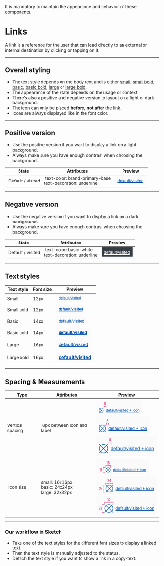 <AlertWarning alertHeadline="Not modifiable">
It is mandatory to maintain the appearance and behavior of these components.
</AlertWarning>

# Links

A link is a reference for the user that can lead directly to an external or internal destination by clicking or tapping on it.

---

## Overall styling

- The text style depends on the body text and is either [small](../../General/Typography/Typography.md#small), [small bold](../../General/Typography/Typography.md#small-bold), [basic](../../General/Typography/Typography.md#basic), [basic bold](../../General/Typography/Typography.md#basic-bold), [large](../../General/Typography/Typography.md#large) or [large bold](../../General/Typography/Typography.md#large-bold).
- The appearance of the state depends on the usage or context.
- There’s also a positive and negative version to layout on a light or dark background.
- The icon can only be placed **before**, **not after** the link.
- Icons are always displayed like in the font color.

---

## Positive version

- Use the positive version if you want to display a link on a light background.
- Always make sure you have enough contrast when choosing the background.

| State | Attributes | Preview |
|---|---|---|
| Default / visited | text-color: brand-primary-base<br>text-decoration: underline | ![positive: default/visited](assets/positive/basic@1x.png) |

---

## Negative version

- Use the negative version if you want to display a link on a dark background.
- Always make sure you have enough contrast when choosing the background.

| State | Attributes | Preview |
|---|---|---|
| Default / visited | text-color: basic-white<br>text-decoration: underline | ![negative: default/visited](assets/negative/basic@1x.png) |

---

## Text styles

| Text style | Font size | Preview |
|---|---|---|
| Small | 12px | ![small](assets/positive/small@1x.png) |
| Small bold | 12px | ![small](assets/positive/small-bold@1x.png) |
| Basic | 14px | ![basic](assets/positive/basic@1x.png) |
| Basic bold | 14px | ![basic](assets/positive/basic-bold@1x.png) |
| Large | 16px | ![large](assets/positive/large@1x.png) |
| Large bold | 16px | ![large](assets/positive/large-bold@1x.png) |

---

## Spacing & Measurements

| Type | Attributes | Preview |
|---|---|---|
| Vertical spacing | 8px between icon and label | ![spacing: small](assets/vertical/small@1x.png)<br>![spacing: basic](assets/vertical/basic@1x.png)<br>![spacing: large](assets/vertical/large@1x.png) |
| Icon size | small: 16x16px<br>basic: 24x24px<br>large: 32x32px | ![icon: small](assets/icon-size/small@1x.png)<br>![icon: basic](assets/icon-size/basic@1x.png)<br>![icon: large](assets/icon-size/large@1x.png)  |

---

### Our workflow in Sketch

- Take one of the text styles for the different font sizes to display a linked text.
- Then the text style is  manually adjusted to the status.
- Detach the text style if you want to show a link in a copy-text.
